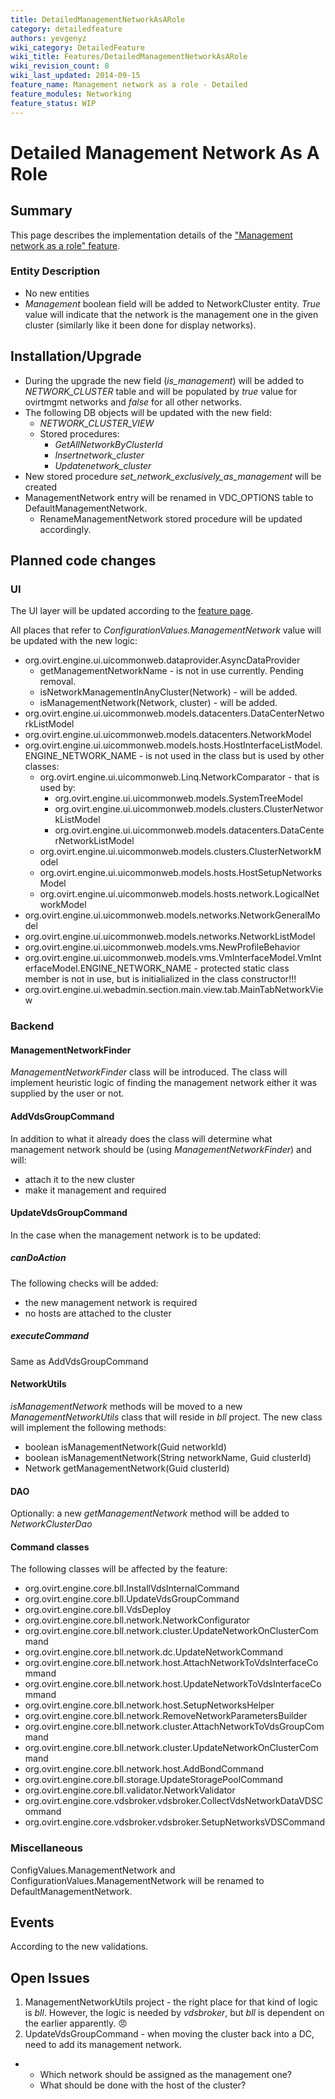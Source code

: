 ```yaml
---
title: DetailedManagementNetworkAsARole
category: detailedfeature
authors: yevgenyz
wiki_category: DetailedFeature
wiki_title: Features/DetailedManagementNetworkAsARole
wiki_revision_count: 8
wiki_last_updated: 2014-09-15
feature_name: Management network as a role - Detailed
feature_modules: Networking
feature_status: WIP
---
```


# Detailed Management Network As A Role

## Summary

This page describes the implementation details of the ["Management network as a role" feature](/develop/release-management/features/network/management-network-as-a-role/).

### Entity Description

*   No new entities
*   *Management* boolean field will be added to NetworkCluster entity. *True* value will indicate that the network is the management one in the given cluster (similarly like it been done for display networks).

## Installation/Upgrade

*   During the upgrade the new field (*is_management*) will be added to *NETWORK_CLUSTER* table and will be populated by *true* value for ovirtmgmt networks and *false* for all other networks.
*   The following DB objects will be updated with the new field:
    -   *NETWORK_CLUSTER_VIEW*
    -   Stored procedures:
        -   *GetAllNetworkByClusterId*
        -   *Insertnetwork_cluster*
        -   *Updatenetwork_cluster*
*   New stored procedure *set_network_exclusively_as_management* will be created
*   ManagementNetwork entry will be renamed in VDC_OPTIONS table to DefaultManagementNetwork.
    -   RenameManagementNetwork stored procedure will be updated accordingly.

## Planned code changes

### UI

The UI layer will be updated according to the [feature page](/develop/release-management/features/network/management-network-as-a-role/).

All places that refer to *ConfigurationValues.ManagementNetwork* value will be updated with the new logic:

*   org.ovirt.engine.ui.uicommonweb.dataprovider.AsyncDataProvider
    -   getManagementNetworkName - is not in use currently. Pending removal.
    -   isNetworkManagementInAnyCluster(Network) - will be added.
    -   isManagementNetwork(Network, cluster) - will be added.
*   org.ovirt.engine.ui.uicommonweb.models.datacenters.DataCenterNetworkListModel
*   org.ovirt.engine.ui.uicommonweb.models.datacenters.NetworkModel
*   org.ovirt.engine.ui.uicommonweb.models.hosts.HostInterfaceListModel.ENGINE_NETWORK_NAME - is not used in the class but is used by other classes:
    -   org.ovirt.engine.ui.uicommonweb.Linq.NetworkComparator - that is used by:
        -   org.ovirt.engine.ui.uicommonweb.models.SystemTreeModel
        -   org.ovirt.engine.ui.uicommonweb.models.clusters.ClusterNetworkListModel
        -   org.ovirt.engine.ui.uicommonweb.models.datacenters.DataCenterNetworkListModel
    -   org.ovirt.engine.ui.uicommonweb.models.clusters.ClusterNetworkModel
    -   org.ovirt.engine.ui.uicommonweb.models.hosts.HostSetupNetworksModel
    -   org.ovirt.engine.ui.uicommonweb.models.hosts.network.LogicalNetworkModel
*   org.ovirt.engine.ui.uicommonweb.models.networks.NetworkGeneralModel
*   org.ovirt.engine.ui.uicommonweb.models.networks.NetworkListModel
*   org.ovirt.engine.ui.uicommonweb.models.vms.NewProfileBehavior
*   org.ovirt.engine.ui.uicommonweb.models.vms.VmInterfaceModel.VmInterfaceModel.ENGINE_NETWORK_NAME - protected static class member is not in use, but is initialialized in the class constructor!!!
*   org.ovirt.engine.ui.webadmin.section.main.view.tab.MainTabNetworkView

### Backend

#### ManagementNetworkFinder

*ManagementNetworkFinder* class will be introduced. The class will implement heuristic logic of finding the management network either it was supplied by the user or not.

#### AddVdsGroupCommand

In addition to what it already does the class will determine what management network should be (using *ManagementNetworkFinder*) and will:

*   attach it to the new cluster
*   make it management and required

#### UpdateVdsGroupCommand

In the case when the management network is to be updated:

##### canDoAction

The following checks will be added:

*   the new management network is required
*   no hosts are attached to the cluster

##### executeCommand

Same as AddVdsGroupCommand

#### NetworkUtils

*isManagementNetwork* methods will be moved to a new *ManagementNetworkUtils* class that will reside in *bll* project. The new class will implement the following methods:

*   boolean isManagementNetwork(Guid networkId)
*   boolean isManagementNetwork(String networkName, Guid clusterId)
*   Network getManagementNetwork(Guid clusterId)

#### DAO

Optionally: a new *getManagementNetwork* method will be added to *NetworkClusterDao*

#### Command classes

The following classes will be affected by the feature:

*   org.ovirt.engine.core.bll.InstallVdsInternalCommand
*   org.ovirt.engine.core.bll.UpdateVdsGroupCommand
*   org.ovirt.engine.core.bll.VdsDeploy
*   org.ovirt.engine.core.bll.network.NetworkConfigurator
*   org.ovirt.engine.core.bll.network.cluster.UpdateNetworkOnClusterCommand
*   org.ovirt.engine.core.bll.network.dc.UpdateNetworkCommand
*   org.ovirt.engine.core.bll.network.host.AttachNetworkToVdsInterfaceCommand
*   org.ovirt.engine.core.bll.network.host.UpdateNetworkToVdsInterfaceCommand
*   org.ovirt.engine.core.bll.network.host.SetupNetworksHelper
*   org.ovirt.engine.core.bll.network.RemoveNetworkParametersBuilder
*   org.ovirt.engine.core.bll.network.cluster.AttachNetworkToVdsGroupCommand
*   org.ovirt.engine.core.bll.network.cluster.UpdateNetworkOnClusterCommand
*   org.ovirt.engine.core.bll.network.host.AddBondCommand
*   org.ovirt.engine.core.bll.storage.UpdateStoragePoolCommand
*   org.ovirt.engine.core.bll.validator.NetworkValidator
*   org.ovirt.engine.core.vdsbroker.vdsbroker.CollectVdsNetworkDataVDSCommand
*   org.ovirt.engine.core.vdsbroker.vdsbroker.SetupNetworksVDSCommand

### Miscellaneous

ConfigValues.ManagementNetwork and ConfigurationValues.ManagementNetwork will be renamed to DefaultManagementNetwork.

## Events

According to the new validations.

## Open Issues

1.  ManagementNetworkUtils project - the right place for that kind of logic is *bll*. However, the logic is needed by *vdsbroker*, but *bll* is dependent on the earlier apparently. 😠
2.  UpdateVdsGroupCommand - when moving the cluster back into a DC, need to add its management network.

*   -   Which network should be assigned as the management one?
    -   What should be done with the host of the cluster?

